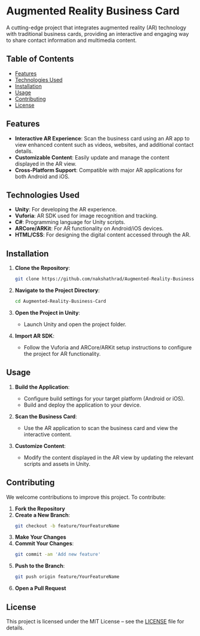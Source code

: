 # Augmented Reality Business Card

A cutting-edge project that integrates augmented reality (AR) technology with traditional business cards, providing an interactive and engaging way to share contact information and multimedia content.

## Table of Contents

- [Features](#features)
- [Technologies Used](#technologies-used)
- [Installation](#installation)
- [Usage](#usage)
- [Contributing](#contributing)
- [License](#license)

## Features

- **Interactive AR Experience**: Scan the business card using an AR app to view enhanced content such as videos, websites, and additional contact details.
- **Customizable Content**: Easily update and manage the content displayed in the AR view.
- **Cross-Platform Support**: Compatible with major AR applications for both Android and iOS.

## Technologies Used

- **Unity**: For developing the AR experience.
- **Vuforia**: AR SDK used for image recognition and tracking.
- **C#**: Programming language for Unity scripts.
- **ARCore/ARKit**: For AR functionality on Android/iOS devices.
- **HTML/CSS**: For designing the digital content accessed through the AR.

## Installation

1. **Clone the Repository**:
    ```bash
    git clone https://github.com/nakshathrad/Augmented-Reality-Business-Card.git
    ```
2. **Navigate to the Project Directory**:
    ```bash
    cd Augmented-Reality-Business-Card
    ```
3. **Open the Project in Unity**:
    - Launch Unity and open the project folder.

4. **Import AR SDK**:
    - Follow the Vuforia and ARCore/ARKit setup instructions to configure the project for AR functionality.

## Usage

1. **Build the Application**:
    - Configure build settings for your target platform (Android or iOS).
    - Build and deploy the application to your device.

2. **Scan the Business Card**:
    - Use the AR application to scan the business card and view the interactive content.

3. **Customize Content**:
    - Modify the content displayed in the AR view by updating the relevant scripts and assets in Unity.

## Contributing

We welcome contributions to improve this project. To contribute:

1. **Fork the Repository**
2. **Create a New Branch**:
    ```bash
    git checkout -b feature/YourFeatureName
    ```
3. **Make Your Changes**
4. **Commit Your Changes**:
    ```bash
    git commit -am 'Add new feature'
    ```
5. **Push to the Branch**:
    ```bash
    git push origin feature/YourFeatureName
    ```
6. **Open a Pull Request**

## License

This project is licensed under the MIT License – see the [LICENSE](LICENSE) file for details.
